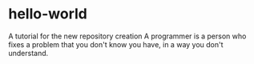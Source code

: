 # hello-world
A tutorial for the new repository creation 
A programmer is a person who fixes a problem that you don't know you have, in a way you don't understand.
